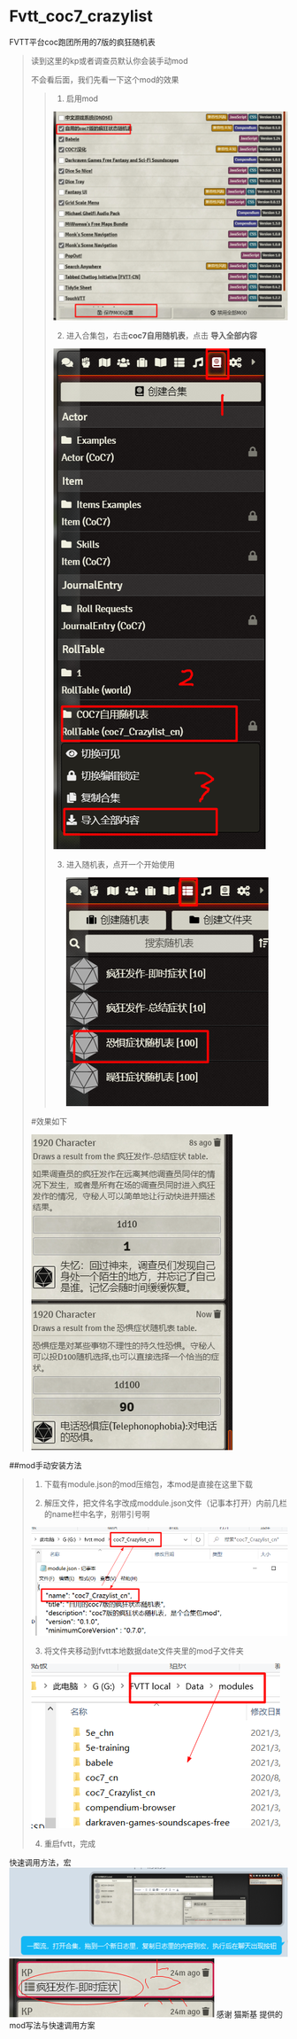 # Fvtt_coc7_crazylist
FVTT平台coc跑团所用的7版的疯狂随机表

> 读到这里的kp或者调查员默认你会装手动mod
>
> 不会看后面，我们先看一下这个mod的效果
>
> > 1. 启用mod
> >
> > ![image-20210321162732617](https://raw.githubusercontent.com/kagangtuya-star/fvtt_coc_img/main/image-20210321162732617.png)
> >
> > 2. 进入合集包，右击**coc7自用随机表**，点击 **导入全部内容** 
> >
> > ![image-20210321162938058](https://raw.githubusercontent.com/kagangtuya-star/fvtt_coc_img/main/image-20210321162938058.png)
> >
> > 3. 进入随机表，点开一个开始使用
> >
> >    ![image-20210321163032615](https://github.com/kagangtuya-star/fvtt_coc_img/blob/main/image-20210321163032615.png?raw=true)
>
> #效果如下
>
> ![image-20210321163118189](https://github.com/kagangtuya-star/fvtt_coc_img/blob/main/image-20210321163118189.png?raw=true)
>
> 

##mod手动安装方法

> 1. 下载有module.json的mod压缩包，本mod是直接在这里下载
>
> 2. 解压文件，把文件名字改成moddule.json文件（记事本打开）内前几栏的name栏中名字，别带引号啊
>
> ![image-20210321163507949](https://github.com/kagangtuya-star/fvtt_coc_img/blob/main/image-20210321163507949.png?raw=true)
>
> 3. 将文件夹移动到fvtt本地数据date文件夹里的mod子文件夹
>
> ![image-20210321163629703](https://github.com/kagangtuya-star/fvtt_coc_img/blob/main/image-20210321163629703.png?raw=true)
>
> 4. 重启fvtt，完成
> 

快速调用方法，宏
![image-202101163629703](https://raw.githubusercontent.com/kagangtuya-star/fvtt_coc_img/main/20210321170602.png)
![image-202101163629703](https://raw.githubusercontent.com/kagangtuya-star/fvtt_coc_img/main/image-20210321172157909.png)
感谢 猫斯基 提供的mod写法与快速调用方案



